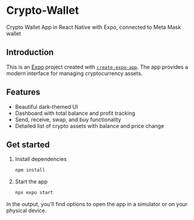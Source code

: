 # Crypto-Wallet

Crypto Wallet App in React Native with Expo, connected to Meta Mask wallet

## Introduction

This is an [Expo](https://expo.dev) project created with [`create-expo-app`](https://www.npmjs.com/package/create-expo-app). The app provides a modern interface for managing cryptocurrency assets.

## Features

- Beautiful dark-themed UI
- Dashboard with total balance and profit tracking
- Send, receive, swap, and buy functionality
- Detailed list of crypto assets with balance and price change

## Get started

1. Install dependencies

   ```bash
   npm install
   ```

2. Start the app

   ```bash
   npx expo start
   ```

In the output, you'll find options to open the app in a simulator or on your physical device.
